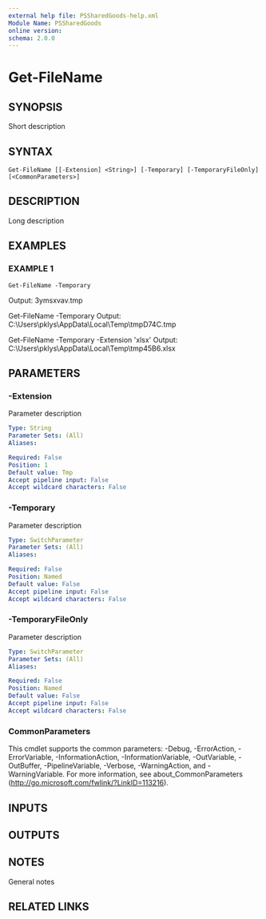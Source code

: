 ```yaml
---
external help file: PSSharedGoods-help.xml
Module Name: PSSharedGoods
online version:
schema: 2.0.0
---
```


# Get-FileName

## SYNOPSIS
Short description

## SYNTAX

```
Get-FileName [[-Extension] <String>] [-Temporary] [-TemporaryFileOnly] [<CommonParameters>]
```

## DESCRIPTION
Long description

## EXAMPLES

### EXAMPLE 1
```
Get-FileName -Temporary
```

Output: 3ymsxvav.tmp

Get-FileName -Temporary
Output: C:\Users\pklys\AppData\Local\Temp\tmpD74C.tmp

Get-FileName -Temporary -Extension 'xlsx'
Output: C:\Users\pklys\AppData\Local\Temp\tmp45B6.xlsx

## PARAMETERS

### -Extension
Parameter description

```yaml
Type: String
Parameter Sets: (All)
Aliases:

Required: False
Position: 1
Default value: Tmp
Accept pipeline input: False
Accept wildcard characters: False
```

### -Temporary
Parameter description

```yaml
Type: SwitchParameter
Parameter Sets: (All)
Aliases:

Required: False
Position: Named
Default value: False
Accept pipeline input: False
Accept wildcard characters: False
```

### -TemporaryFileOnly
Parameter description

```yaml
Type: SwitchParameter
Parameter Sets: (All)
Aliases:

Required: False
Position: Named
Default value: False
Accept pipeline input: False
Accept wildcard characters: False
```

### CommonParameters
This cmdlet supports the common parameters: -Debug, -ErrorAction, -ErrorVariable, -InformationAction, -InformationVariable, -OutVariable, -OutBuffer, -PipelineVariable, -Verbose, -WarningAction, and -WarningVariable. For more information, see about_CommonParameters (http://go.microsoft.com/fwlink/?LinkID=113216).

## INPUTS

## OUTPUTS

## NOTES
General notes

## RELATED LINKS
